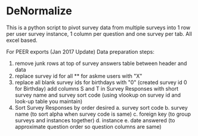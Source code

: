# DeNormalize
This is a python script to pivot survey data from multiple surveys into 1 row per user survey instance, 1 column per question and one survey per tab. All excel based.

For PEER exports (Jan 2017 Update)
Data preparation steps:
1. remove junk rows at top of survey answers table between header and data
2. replace survey id for all ** for askme users with "X"
3. replace all blank survey ids for birthdays with "0" (created survey id 0 for Birthday)
add columns S and T in Survey Responses with short survey name and survey sort code (using vlookup on survey id and look-up table you maintain)
4. Sort Survey Responses by order desired
   a. survey sort code
   b. survey name (to sort alpha when survey code is same)
   c. foreign key (to group surveys and instances together)
   d. instance
   e. date answered (to approximate question order so question columns are same)
